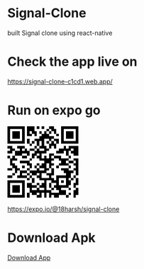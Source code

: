 # Signal-Clone
built Signal clone using react-native 

<h1>Check the app live on</h1>
<a href="https://signal-clone-c1cd1.web.app/">https://signal-clone-c1cd1.web.app/</a><br>

# Run on expo go




![](https://github.com/18harsh/Signal-Clone-App/blob/main/signal-code.png)

<a href="https://expo.io/@18harsh/signal-clone">https://expo.io/@18harsh/signal-clone</a>

# Download Apk

<a href="https://exp-shell-app-assets.s3.us-west-1.amazonaws.com/android/%4018harsh/signal-clone-5a78c032dbe548ae859287f0eece2b1c-signed.apk">Download App</a>
